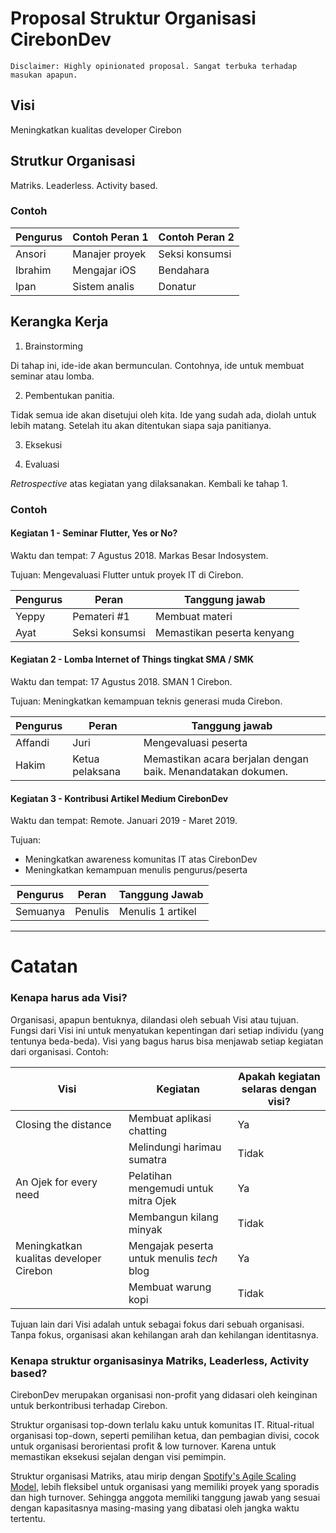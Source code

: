 # Proposal Struktur Organisasi CirebonDev

```
Disclaimer: Highly opinionated proposal. Sangat terbuka terhadap masukan apapun. 
```

## Visi

Meningkatkan kualitas developer Cirebon


## Strutkur Organisasi

Matriks. Leaderless. Activity based.

### Contoh

| Pengurus | Contoh Peran 1 | Contoh Peran 2 |
| -------- | -------------- | -------------- |
| Ansori   | Manajer proyek | Seksi konsumsi |
| Ibrahim  | Mengajar iOS   | Bendahara      |
| Ipan     | Sistem analis  | Donatur        |

## Kerangka Kerja

1. Brainstorming

Di tahap ini, ide-ide akan bermunculan. Contohnya, ide untuk membuat seminar atau lomba.

2. Pembentukan panitia.

Tidak semua ide akan disetujui oleh kita. Ide yang sudah ada, diolah untuk lebih matang. Setelah itu akan ditentukan siapa saja panitianya.

3. Eksekusi

4. Evaluasi

*Retrospective* atas kegiatan yang dilaksanakan. Kembali ke tahap 1.


### Contoh
#### Kegiatan 1 - Seminar Flutter, Yes or No?

Waktu dan tempat: 7 Agustus 2018. Markas Besar Indosystem.

Tujuan: Mengevaluasi Flutter untuk proyek IT di Cirebon.

| Pengurus | Peran          | Tanggung jawab |
| -------- | -------------- | -------------- |
| Yeppy    | Pemateri #1    |Membuat materi|
| Ayat     | Seksi konsumsi |Memastikan peserta kenyang|

#### Kegiatan 2 - Lomba Internet of Things tingkat SMA / SMK

Waktu dan tempat: 17 Agustus 2018. SMAN 1 Cirebon.

Tujuan: Meningkatkan kemampuan teknis generasi muda Cirebon.

| Pengurus | Peran | Tanggung jawab |
| -------- | ---------------------- | ---------------------- |
| Affandi  | Juri                   |Mengevaluasi peserta|
| Hakim    | Ketua pelaksana        |Memastikan acara berjalan dengan baik. Menandatakan dokumen.|

#### Kegiatan 3 - Kontribusi Artikel Medium CirebonDev

Waktu dan tempat: Remote. Januari 2019 - Maret 2019.

Tujuan: 

- Meningkatkan awareness komunitas IT atas CirebonDev
- Meningkatkan kemampuan menulis pengurus/peserta

| Pengurus | Peran   | Tanggung Jawab    |
| -------- | ------- | ----------------- |
| Semuanya | Penulis | Menulis 1 artikel |

------





# Catatan

### Kenapa harus ada Visi?

Organisasi, apapun bentuknya, dilandasi oleh sebuah Visi atau tujuan. Fungsi dari Visi ini untuk menyatukan kepentingan dari setiap individu (yang tentunya beda-beda). Visi yang bagus harus bisa menjawab setiap kegiatan dari organisasi. Contoh:

| Visi                 | Kegiatan                  | Apakah kegiatan selaras dengan visi? |
| -------------------- | ------------------------- | -------------------- |
| Closing the distance | Membuat aplikasi chatting |Ya|
|  | Melindungi harimau sumatra |Tidak|
| An Ojek for every need | Pelatihan mengemudi untuk mitra Ojek |Ya|
|  | Membangun kilang minyak |Tidak|
| Meningkatkan kualitas developer Cirebon | Mengajak peserta untuk menulis *tech* blog |Ya|
|  | Membuat warung kopi |Tidak|

Tujuan lain dari Visi adalah untuk sebagai fokus dari sebuah organisasi. Tanpa fokus, organisasi akan kehilangan arah dan kehilangan identitasnya.

### Kenapa struktur organisasinya Matriks, Leaderless, Activity based?

CirebonDev merupakan organisasi non-profit yang didasari oleh keinginan untuk berkontribusi terhadap Cirebon. 

Struktur organisasi top-down terlalu kaku untuk komunitas IT. Ritual-ritual organisasi top-down, seperti pemilihan ketua, dan pembagian divisi, cocok untuk organisasi berorientasi profit & low turnover. Karena untuk memastikan eksekusi sejalan dengan visi pemimpin.

Struktur organisasi Matriks, atau mirip dengan [Spotify's Agile Scaling Model](https://labs.spotify.com/2014/03/27/spotify-engineering-culture-part-1/), lebih fleksibel untuk organisasi yang memiliki proyek yang sporadis dan high turnover.  Sehingga anggota memiliki tanggung jawab yang sesuai dengan kapasitasnya masing-masing yang dibatasi oleh jangka waktu tertentu.
